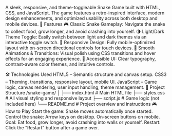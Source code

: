 A sleek, responsive, and theme-toggleable Snake Game built with HTML, CSS, and JavaScript. The game features a retro-inspired interface, modern design enhancements, and optimized usability across both desktop and mobile devices.
🚀 Features
🎮 Classic Snake Gameplay: Navigate the snake to collect food, grow longer, and avoid crashing into yourself.
🌗 Light/Dark Theme Toggle: Easily switch between light and dark themes via an interactive toggle switch.
📱 Responsive Design: Fully mobile-optimized layout with on-screen directional controls for touch devices.
🎨 Smooth Animations & Transitions: Visual polish using CSS transitions and hover effects for an engaging experience.
🧠 Accessible UI: Clear typography, contrast-aware color themes, and intuitive controls.

🛠️ Technologies Used
HTML5 – Semantic structure and canvas setup.
CSS3 – Theming, transitions, responsive layout, mobile UI.
JavaScript – Game logic, canvas rendering, user input handling, theme management.
📂 Project Structure
/snake-game/
│
├── index.html         # Main HTML file
├── styles.css         # All visual styling and responsive layout
├── script.js          # Game logic (not included here)
└── README.md          # Project overview and instructions
🎮 How to Play
Start the game: Snake moves automatically once started.
Control the snake:
Arrow keys on desktop.
On-screen buttons on mobile.
Goal: Eat food, grow longer, avoid crashing into walls or yourself.
Restart: Click the "Restart" button after a game over.